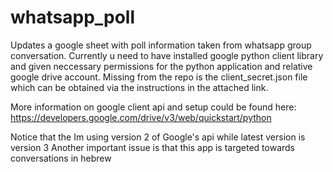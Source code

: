 # whatsapp_poll
Updates a google sheet with poll information taken from whatsapp group conversation.
Currently u need to have installed google python client library and given neccessary permissions for the python application
and relative google drive account. Missing from the repo is the client_secret.json file which can be obtained via the instructions in the attached link.

More information on google client api and setup could be found here: https://developers.google.com/drive/v3/web/quickstart/python

Notice that the Im using version 2 of Google's api while latest version is version 3
Another important issue is that this app is targeted towards conversations in hebrew

